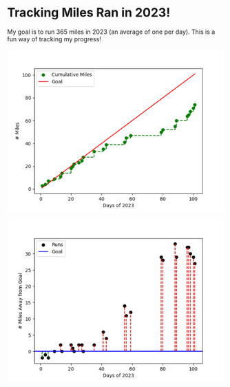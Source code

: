 # Tracking Miles Ran in 2023!

My goal is to run 365 miles in 2023 (an average of one per day). This is a fun way of tracking my progress!

![Cumulative Miles of 2023](cumulative-miles.png)

![Difference from Goal](delta-miles.png)